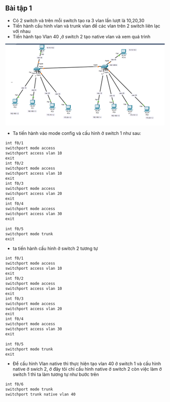 ## Bài tập 1
- Có 2 switch và trên mỗi switch tạo ra 3 vlan lần lượt là 10,20,30
- Tiến hành cấu hinh vlan và trunk vlan để các vlan trên 2 switch liên lạc với nhau
- Tiến hành tạo Vlan 40 ,ở switch 2 tạo native vlan và xem quá trình

![Alt](/thuctap/anh/Screenshot_65.png)

- Ta tiến hành vào mode config và cấu hình ở switch 1 như sau:

```
int f0/1
switchport mode access
switchport access vlan 10
exit
int f0/2
switchport mode access
switchport access vlan 10
exit
int f0/3
switchport mode access
switchport access vlan 20
exit
int f0/4
switchport mode access
switchport access vlan 30
exit

int f0/5
switchport mode trunk
exit
```
- ta tiến hành cấu hình ở switch 2 tương tự

```
int f0/1
switchport mode access
switchport access vlan 10
exit
int f0/2
switchport mode access
switchport access vlan 10
exit
int f0/3
switchport mode access
switchport access vlan 20
exit
int f0/4
switchport mode access
switchport access vlan 30
exit

int f0/5
switchport mode trunk
exit
```
- Để cấu hình Vlan native thì thực hiện tạo vlan 40 ở switch 1 và cấu hình native ở swich 2, ở đây tôi chỉ cấu hình native ở switch 2 còn việc làm ở switch 1 thì ta làm tương tự như bước trên

```
int f0/6
switchport mode trunk
switchport trunk native vlan 40
```